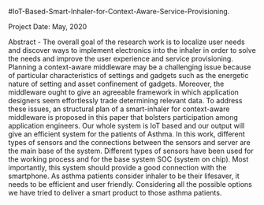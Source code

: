#IoT-Based-Smart-Inhaler-for-Context-Aware-Service-Provisioning.

Project Date: May, 2020

Abstract - The overall goal of the research work is to localize user needs and discover ways to implement electronics into the inhaler in order to solve 
the needs and improve the user experience and service provisioning. Planning a context-aware middleware may be a challenging issue because of 
particular characteristics of settings and gadgets such as the energetic nature of setting and asset confinement of gadgets. Moreover, the 
middleware ought to give an agreeable framework in which application designers seem effortlessly trade determining relevant data. To address 
these issues, an structural plan of a smart-inhaler for context-aware middleware is proposed in this paper that bolsters participation among 
application engineers. Our whole system is IoT based and our output will give an efficient system for the patients of Asthma. In this work, 
different types of sensors and the connections between the sensors and server are the main base of the system. Different types of sensors have 
been used for the working process and for the base system SOC (system on chip). Most importantly, this system should provide a good connection 
with the smartphone. As asthma patients consider inhaler to be their lifesaver, it needs to be efficient and user friendly. Considering all the
possible options we have tried to deliver a smart product to those asthma patients.
